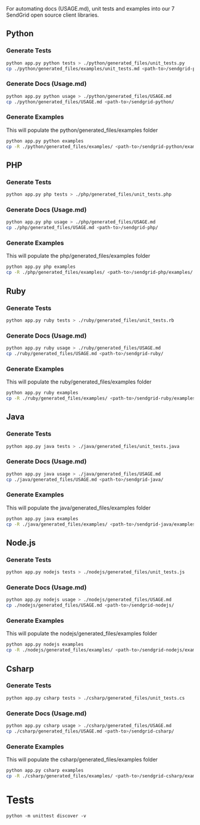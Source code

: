 For automating docs (USAGE.md), unit tests and examples into our 7 SendGrid open source client libraries.

## Python

### Generate Tests

```bash
python app.py python tests > ./python/generated_files/unit_tests.py
cp ./python/generated_files/examples/unit_tests.md <path-to>/sendgrid-python/examples/test_sendgrid.py
```

### Generate Docs (Usage.md)

```bash
python app.py python usage > ./python/generated_files/USAGE.md
cp ./python/generated_files/USAGE.md <path-to>/sendgrid-python/
```

### Generate Examples

This will populate the python/generated_files/examples folder
```bash
python app.py python examples
cp -R ./python/generated_files/examples/ <path-to>/sendgrid-python/examples/
```

## PHP

### Generate Tests

```bash
python app.py php tests > ./php/generated_files/unit_tests.php
```

### Generate Docs (Usage.md)

```bash
python app.py php usage > ./php/generated_files/USAGE.md
cp ./php/generated_files/USAGE.md <path-to>/sendgrid-php/
```

### Generate Examples

This will populate the php/generated_files/examples folder
```bash
python app.py php examples
cp -R ./php/generated_files/examples/ <path-to>/sendgrid-php/examples/
```

## Ruby

### Generate Tests

```bash
python app.py ruby tests > ./ruby/generated_files/unit_tests.rb
```

### Generate Docs (Usage.md)

```bash
python app.py ruby usage > ./ruby/generated_files/USAGE.md
cp ./ruby/generated_files/USAGE.md <path-to>/sendgrid-ruby/
```

### Generate Examples

This will populate the ruby/generated_files/examples folder
```bash
python app.py ruby examples
cp -R ./ruby/generated_files/examples/ <path-to>/sendgrid-ruby/examples/
```

## Java

### Generate Tests

```bash
python app.py java tests > ./java/generated_files/unit_tests.java
```

### Generate Docs (Usage.md)

```bash
python app.py java usage > ./java/generated_files/USAGE.md
cp ./java/generated_files/USAGE.md <path-to>/sendgrid-java/
```

### Generate Examples

This will populate the java/generated_files/examples folder
```bash
python app.py java examples
cp -R ./java/generated_files/examples/ <path-to>/sendgrid-java/examples/
```

## Node.js

### Generate Tests

```bash
python app.py nodejs tests > ./nodejs/generated_files/unit_tests.js
```

### Generate Docs (Usage.md)

```bash
python app.py nodejs usage > ./nodejs/generated_files/USAGE.md
cp ./nodejs/generated_files/USAGE.md <path-to>/sendgrid-nodejs/
```

### Generate Examples

This will populate the nodejs/generated_files/examples folder
```bash
python app.py nodejs examples
cp -R ./nodejs/generated_files/examples/ <path-to>/sendgrid-nodejs/examples/
```

## Csharp

### Generate Tests

```bash
python app.py csharp tests > ./csharp/generated_files/unit_tests.cs
```

### Generate Docs (Usage.md)

```bash
python app.py csharp usage > ./csharp/generated_files/USAGE.md
cp ./csharp/generated_files/USAGE.md <path-to>/sendgrid-csharp/
```

### Generate Examples

This will populate the csharp/generated_files/examples folder
```bash
python app.py csharp examples
cp -R ./csharp/generated_files/examples/ <path-to>/sendgrid-csharp/examples/
```

# Tests

`python -m unittest discover -v`